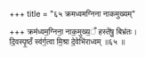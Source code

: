 +++
title = "६५ क्रमध्वमग्निना नाकमुख्यम्"

+++
क्रम॑ध्वम॒ग्निना॒ नाक॒मुख्य॒ँ हस्ते॑षु॒ बिभ्र॑तः।  
दि॒वस्पृ॒ष्ठँ स्व॑र्ग॒त्वा मि॒श्रा दे॒वेभि॑राध्वम् ॥६५ ॥